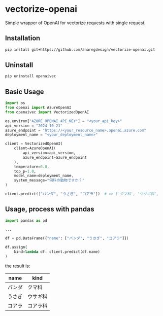 # vectorize-openai

Simple wrapper of OpenAI for vectorize requests with single request.

## Installation

```bash
pip install git+https://github.com/anaregdesign/vectorize-openai.git
```

## Uninstall

```bash
pip uninstall openaivec
```

## Basic Usage

```python
import os
from openai import AzureOpenAI
from openaivec import VectorizedOpenAI

os.environ["AZURE_OPENAI_API_KEY"] = "<your_api_key>"
api_version = "2024-10-21"
azure_endpoint = "https://<your_resource_name>.openai.azure.com"
deployment_name = "<your_deployment_name>"

client = VectorizedOpenAI(
    client=AzureOpenAI(
        api_version=api_version,
        azure_endpoint=azure_endpoint
    ),
    temperature=0.0,
    top_p=1.0,
    model_name=deployment_name,
    system_message="何科の動物ですか？"
)

client.predict(["パンダ", "うさぎ", "コアラ"])  # => ['クマ科', 'ウサギ科', 'コアラ科']
```


## Usage, process with pandas

```python
import pandas as pd

...

df = pd.DataFrame({"name": ["パンダ", "うさぎ", "コアラ"]})

df.assign(
    kind=lambda df: client.predict(df.name)
)
```

the result is:

| name | kind |
|------|------|
| パンダ | クマ科 |
| うさぎ | ウサギ科 |
| コアラ | コアラ科 |

